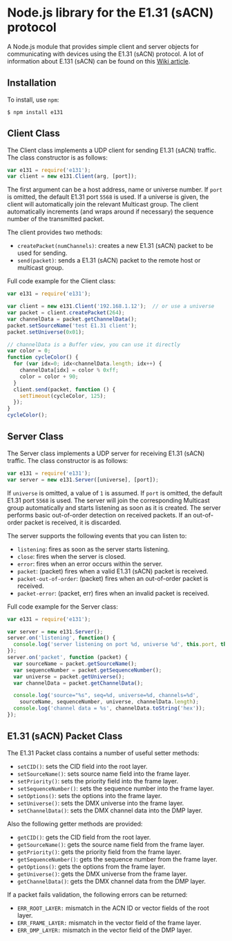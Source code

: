 # Node.js library for the E1.31 (sACN) protocol

A Node.js module that provides simple client and server objects for communicating with devices using the E1.31 (sACN) protocol. A lot of information about E.131 (sACN) can be found on this [Wiki article](http://www.doityourselfchristmas.com/wiki/index.php?title=E1.31_(Streaming-ACN)_Protocol).

## Installation

To install, use ```npm```:

```shell
$ npm install e131
```

## Client Class

The Client class implements a UDP client for sending E1.31 (sACN) traffic. The class constructor is as follows:

```javascript
var e131 = require('e131');
var client = new e131.Client(arg, [port]);
```

The first argument can be a host address, name or universe number. If ```port``` is omitted, the default E1.31 port ```5568``` is used.
If a universe is given, the client will automatically join the relevant Multicast group.
The client automatically increments (and wraps around if necessary) the sequence number of the transmitted packet.

The client provides two methods:

* ```createPacket(numChannels)```: creates a new E1.31 (sACN) packet to be used for sending.
* ```send(packet)```: sends a E1.31 (sACN) packet to the remote host or multicast group.

Full code example for the Client class:

```javascript
var e131 = require('e131');

var client = new e131.Client('192.168.1.12');  // or use a universe
var packet = client.createPacket(264);
var channelData = packet.getChannelData();
packet.setSourceName('test E1.31 client');
packet.setUniverse(0x01);

// channelData is a Buffer view, you can use it directly
var color = 0;
function cycleColor() {
  for (var idx=0; idx<channelData.length; idx++) {
    channelData[idx] = color % 0xff;
    color = color + 90;
  }
  client.send(packet, function () {
    setTimeout(cycleColor, 125);
  });
}
cycleColor();
```

## Server Class

The Server class implements a UDP server for receiving E1.31 (sACN) traffic. The class constructor is as follows:

```javascript
var e131 = require('e131');
var server = new e131.Server([universe], [port]);
```

If ```universe``` is omitted, a value of ```1``` is assumed. If ```port``` is omitted, the default E1.31 port ```5568``` is used.
The server will join the corresponding Multicast group automatically and starts listening as soon as it is created.
The server performs basic out-of-order detection on received packets. If an out-of-order packet is received, it is discarded.

The server supports the following events that you can listen to:

* ```listening```: fires as soon as the server starts listening.
* ```close```: fires when the server is closed.
* ```error```: fires when an error occurs within the server.
* ```packet```: (packet) fires when a valid E1.31 (sACN) packet is received.
* ```packet-out-of-order```: (packet) fires when an out-of-order packet is received.
* ```packet-error```: (packet, err) fires when an invalid packet is received.

Full code example for the Server class:

```javascript
var e131 = require('e131');

var server = new e131.Server();
server.on('listening', function() {
  console.log('server listening on port %d, universe %d', this.port, this.universe);
});
server.on('packet', function (packet) {
  var sourceName = packet.getSourceName();
  var sequenceNumber = packet.getSequenceNumber();
  var universe = packet.getUniverse();
  var channelData = packet.getChannelData();

  console.log('source="%s", seq=%d, universe=%d, channels=%d',
    sourceName, sequenceNumber, universe, channelData.length);
  console.log('channel data = %s', channelData.toString('hex'));
});
```

## E1.31 (sACN) Packet Class

The E1.31 Packet class contains a number of useful setter methods:

* ```setCID()```: sets the CID field into the root layer.
* ```setSourceName()```: sets source name field into the frame layer.
* ```setPriority()```: sets the priority field into the frame layer.
* ```setSequenceNumber()```: sets the sequence number into the frame layer.
* ```setOptions()```: sets the options into the frame layer.
* ```setUniverse()```: sets the DMX universe into the frame layer.
* ```setChannelData()```: sets the DMX channel data into the DMP layer.

Also the following getter methods are provided:

* ```getCID()```: gets the CID field from the root layer.
* ```getSourceName()```: gets the source name field from the frame layer.
* ```getPriority()```: gets the priority field from the frame layer.
* ```getSequenceNumber()```: gets the sequence number from the frame layer.
* ```getOptions()```: gets the options from the frame layer.
* ```getUniverse()```: gets the DMX universe from the frame layer.
* ```getChannelData()```: gets the DMX channel data from the DMP layer.

If a packet fails validation, the following errors can be returned:

* ```ERR_ROOT_LAYER:``` mismatch in the ACN ID or vector fields of the root layer.
* ```ERR_FRAME_LAYER:``` mismatch in the vector field of the frame layer.
* ```ERR_DMP_LAYER:``` mismatch in the vector field of the DMP layer.
